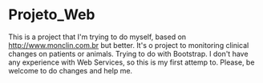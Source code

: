 # Projeto_Web
This is a project that I'm trying to do myself, based on http://www.monclin.com.br but better. It's o project to monitoring
clinical changes on patients or animals. Trying to do with Bootstrap. I don't have any experience with Web Services, so
this is my first attemp to. Please, be welcome to do changes and help me.
